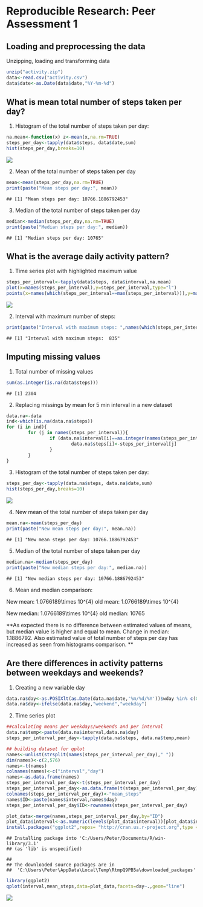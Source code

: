 # Reproducible Research: Peer Assessment 1



## Loading and preprocessing the data
Unzipping, loading and transforming data


```r
unzip("activity.zip")
data<-read.csv("activity.csv")
data$date<-as.Date(data$date,"%Y-%m-%d")
```


## What is mean total number of steps taken per day?
1. Histogram of the total number of steps taken per day:

```r
na.mean<-function(x) z<-mean(x,na.rm=TRUE)
steps_per_day<-tapply(data$steps, data$date,sum)
hist(steps_per_day,breaks=10)
```

![](PA1_template_files/figure-html/unnamed-chunk-2-1.png) 


2. Mean of the total number of steps taken per day

```r
mean<-mean(steps_per_day,na.rm=TRUE)
print(paste("Mean steps per day:", mean))
```

```
## [1] "Mean steps per day: 10766.1886792453"
```
3. Median of the total number of steps taken per day 

```r
median<-median(steps_per_day,na.rm=TRUE)
print(paste("Median steps per day:", median))
```

```
## [1] "Median steps per day: 10765"
```
## What is the average daily activity pattern?
1. Time series plot with highlighted maximum value

```r
steps_per_interval<-tapply(data$steps, data$interval,na.mean)
plot(x=names(steps_per_interval),y=steps_per_interval,type="l")
points(x=names(which(steps_per_interval==max(steps_per_interval))),y=max(steps_per_interval), col="red", lwd=4)
```

![](PA1_template_files/figure-html/unnamed-chunk-5-1.png) 


2. Interval with maximum number of steps:

```r
print(paste("Interval with maximum steps: ",names(which(steps_per_interval==max(steps_per_interval)))))
```

```
## [1] "Interval with maximum steps:  835"
```
## Imputing missing values
1. Total number of missing values

```r
sum(as.integer(is.na(data$steps)))
```

```
## [1] 2304
```
2. Replacing missings by mean for 5 min interval in a new dataset

```r
data.na<-data
ind<-which(is.na(data.na$steps))
for (i in ind){
        for (j in names(steps_per_interval)){
                if (data.na$interval[i]==as.integer(names(steps_per_interval[j]))){
                        data.na$steps[i]<-steps_per_interval[j]
                }
        }
}    
```
3. Histogram of the total number of steps taken per day:

```r
steps_per_day<-tapply(data.na$steps, data.na$date,sum)
hist(steps_per_day,breaks=10)
```

![](PA1_template_files/figure-html/unnamed-chunk-9-1.png) 


4. New mean of the total number of steps taken per day

```r
mean.na<-mean(steps_per_day)
print(paste("New mean steps per day:", mean.na))
```

```
## [1] "New mean steps per day: 10766.1886792453"
```
5. Median of the total number of steps taken per day 

```r
median.na<-median(steps_per_day)
print(paste("New median steps per day:", median.na))
```

```
## [1] "New median steps per day: 10766.1886792453"
```
6. Mean and median comparison:

New mean: 1.0766189\times 10^{4}   old mean: 1.0766189\times 10^{4}

New median: 1.0766189\times 10^{4}        old median: 10765

**As expected there is no difference between estimated values of means, but median value is higher and equal to mean. Change in median: 1.1886792. Also estimated value of total number of steps per day has increased as seen from histograms comparison. **




## Are there differences in activity patterns between weekdays and weekends?

1. Creating a new variable day

```r
data.na$day<-as.POSIXlt(as.Date(data.na$date,'%m/%d/%Y'))$wday %in% c(0,6)
data.na$day<-ifelse(data.na$day,"weekend","weekday")
```

2. Time series plot 

```r
##calculating means per weekdays/weekends and per interval 
data.na$temp<-paste(data.na$interval,data.na$day)
steps_per_interval_per_day<-tapply(data.na$steps, data.na$temp,mean)

## building dataset for qplot
names<-unlist(strsplit(names(steps_per_interval_per_day)," "))
dim(names)<-c(2,576)
names<-t(names)
colnames(names)<-c("interval","day")
names<-as.data.frame(names)
steps_per_interval_per_day<-t(steps_per_interval_per_day)
steps_per_interval_per_day<-as.data.frame(t(steps_per_interval_per_day))
colnames(steps_per_interval_per_day)<-"mean_steps"
names$ID<-paste(names$interval,names$day)
steps_per_interval_per_day$ID<-rownames(steps_per_interval_per_day)

plot_data<-merge(names,steps_per_interval_per_day,by="ID")
plot_data$interval<-as.numeric(levels(plot_data$interval))[plot_data$interval]
install.packages("ggplot2",repos= "http://cran.us.r-project.org",type = 'source')
```

```
## Installing package into 'C:/Users/Peter/Documents/R/win-library/3.1'
## (as 'lib' is unspecified)
```

```
## 
## The downloaded source packages are in
## 	'C:\Users\Peter\AppData\Local\Temp\RtmpQ9PB5a\downloaded_packages'
```

```r
library(ggplot2)
qplot(interval,mean_steps,data=plot_data,facets=day~.,geom="line")
```

![](PA1_template_files/figure-html/unnamed-chunk-13-1.png) 


